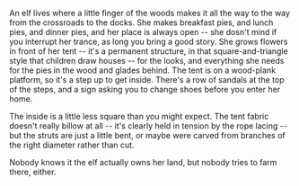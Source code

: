 An elf lives where a little finger of the woods makes it all the way to the
way from the crossroads to the docks.  She makes breakfast pies, and lunch
pies, and dinner pies, and her place is always open -- she dosn't mind if
you interrupt her trance, as long you bring a good story.  She grows flowers
in front of her tent -- it's a permanent structure, in that square-and-triangle
style that children draw houses -- for the looks, and everything she needs for
the pies in the wood and glades behind.  The tent is on a wood-plank platform,
so it's a step up to get inside.  There's a row of sandals at the top of the
steps, and a sign asking you to change shoes before you enter her home.

The inside is a little less square than you might expect.  The tent fabric
doesn't really billow at all -- it's clearly held in tension by the rope
lacing -- but the struts are just a little bent, or maybe were carved from
branches of the right diameter rather than cut.

Nobody knows it the elf actually owns her land, but nobody tries to farm
there, either.
